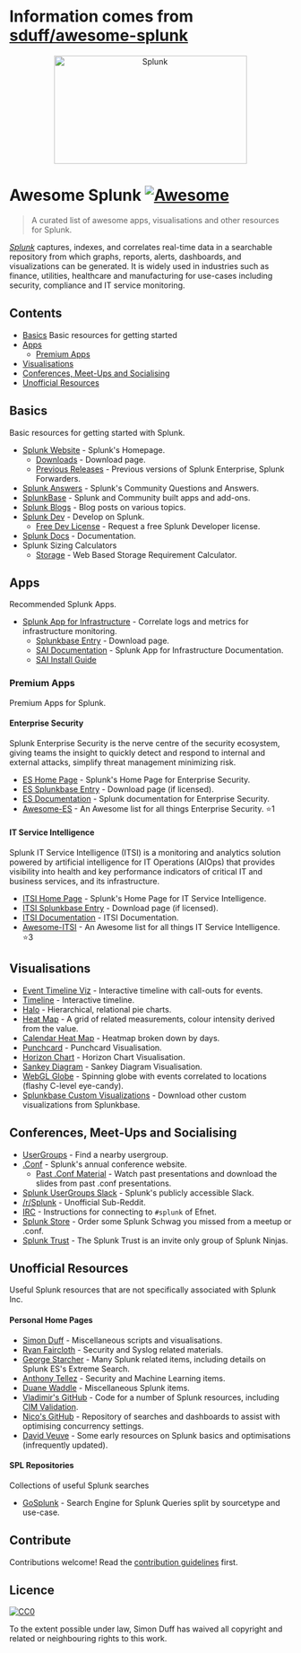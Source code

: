 # Information comes from [sduff/awesome-splunk](https://github.com/sduff/awesome-splunk)
<div align="center">
	<img width="344" height="193" src="https://raw.githubusercontent.com/sduff/awesome-splunk/master/splunk.jpg" alt="Splunk">
</div>

# Awesome Splunk [![Awesome](https://awesome.re/badge.svg)](https://awesome.re)

> A curated list of awesome apps, visualisations and other resources for Splunk.

[*Splunk*](https://splunk.com) captures, indexes, and correlates real-time data in a searchable
repository from which graphs, reports, alerts, dashboards, and visualizations
can be generated. It is widely used in industries such as finance, utilities,
healthcare and manufacturing for use-cases including security, compliance and
IT service monitoring.

## Contents

- [Basics](#basics) Basic resources for getting started
- [Apps](#apps)
  - [Premium Apps](#premium-apps)
- [Visualisations](#visualisations)
- [Conferences, Meet-Ups and Socialising](#conferences-meet-ups-and-socialising)
- [Unofficial Resources](#unofficial-resources)

## Basics

Basic resources for getting started with Splunk.

- [Splunk Website](https://splunk.com) - Splunk's Homepage.
  - [Downloads](https://www.splunk.com/download) - Download page.
  - [Previous Releases](https://www.splunk.com/page/previous_releases) - Previous versions of Splunk Enterprise, Splunk Forwarders.
- [Splunk Answers](https://answers.splunk.com) - Splunk's Community Questions and Answers.
- [SplunkBase](https://splunkbase.splunk.com) - Splunk and Community built apps and add-ons.
- [Splunk Blogs](https://blogs.splunk.com/) - Blog posts on various topics.
- [Splunk Dev](https://dev.splunk.com) - Develop on Splunk.
  - [Free Dev License](https://dev.splunk.com/enterprise/dev_license/) - Request a free Splunk Developer license.
- [Splunk Docs](https://docs.splunk.com/) - Documentation.
- Splunk Sizing Calculators
  - [Storage](https://splunk-sizing.appspot.com/) - Web Based Storage Requirement Calculator.

## Apps

Recommended Splunk Apps.

- [Splunk App for Infrastructure](https://www.splunk.com/en_us/software/splunk-enterprise/server-and-infrastructure-monitoring-and-troubleshooting.html) - Correlate logs and metrics for infrastructure monitoring.
  - [Splunkbase Entry](https://splunkbase.splunk.com/app/3975/) - Download page.
  - [SAI Documentation](https://docs.splunk.com/Documentation/InfraApp) - Splunk App for Infrastructure Documentation.
  - [SAI Install Guide](https://docs.splunk.com/Documentation/InfraApp/latest/Install/About)

### Premium Apps

Premium Apps for Splunk.

#### Enterprise Security

Splunk Enterprise Security is the nerve centre of the security ecosystem, giving teams the insight to quickly detect and respond to internal and external attacks, simplify threat management minimizing risk.

- [ES Home Page](https://www.splunk.com/en_us/software/enterprise-security.html) - Splunk's Home Page for Enterprise Security.
- [ES Splunkbase Entry](https://splunkbase.splunk.com/app/263/) - Download page (if licensed).
- [ES Documentation](https://docs.splunk.com/Documentation/ES/latest) - Splunk documentation for Enterprise Security.
- [Awesome-ES](https://github.com/sduff/awesome-es/) - An Awesome list for all things Enterprise Security. :star:1

#### IT Service Intelligence

Splunk IT Service Intelligence (ITSI) is a monitoring and analytics solution powered by artificial intelligence for IT Operations (AIOps) that provides visibility into health and key performance indicators of critical IT and business services, and its infrastructure.

- [ITSI Home Page](https://www.splunk.com/en_us/software/it-service-intelligence.html) - Splunk's Home Page for IT Service Intelligence.
- [ITSI Splunkbase Entry](https://splunkbase.splunk.com/app/1841/) - Download page (if licensed).
- [ITSI Documentation](https://docs.splunk.com/Documentation/ITSI/latest) - ITSI Documentation.
- [Awesome-ITSI](https://github.com/sduff/awesome-itsi/) - An Awesome list for all things IT Service Intelligence. :star:3

## Visualisations

- [Event Timeline Viz](https://splunkbase.splunk.com/app/4370/) - Interactive timeline with call-outs for events.
- [Timeline](https://splunkbase.splunk.com/app/3120/) - Interactive timeline.
- [Halo](https://splunkbase.splunk.com/app/3514/) - Hierarchical, relational pie charts.
- [Heat Map](https://splunkbase.splunk.com/app/4460/) - A grid of related measurements, colour intensity derived from the value.
- [Calendar Heat Map](https://splunkbase.splunk.com/app/3162/) - Heatmap broken down by days.
- [Punchcard](https://splunkbase.splunk.com/app/3129/) - Punchcard Visualisation.
- [Horizon Chart](https://splunkbase.splunk.com/app/3117/) - Horizon Chart Visualisation.
- [Sankey Diagram](https://splunkbase.splunk.com/app/3112/) - Sankey Diagram Visualisation.
- [WebGL Globe](https://splunkbase.splunk.com/app/3674/) - Spinning globe with events correlated to locations (flashy C-level eye-candy).
- [Splunkbase Custom Visualizations](https://splunkbase.splunk.com/apps/#/app_content/visualizations) - Download other custom visualizations from Splunkbase.

## Conferences, Meet-Ups and Socialising

- [UserGroups](https://usergroups.splunk.com/) - Find a nearby usergroup.
- [.Conf](https://conf.splunk.com) - Splunk's annual conference website.
  - [Past .Conf Material](https://conf.splunk.com/watch/conf-online.html) - Watch past presentations and download the slides from past .conf presentations.
- [Splunk UserGroups Slack](http://splk.it/slack) - Splunk's publicly accessible Slack.
- [/r/Splunk](https://reddit.com/r/splunk) - Unofficial Sub-Reddit.
- [IRC](https://wiki.splunk.com/Community:IRC) - Instructions for connecting to `#splunk` of Efnet.
- [Splunk Store](https://www.mylogocloud.com/splunk) - Order some Splunk Schwag you missed from a meetup or .conf.
- [Splunk Trust](https://www.splunk.com/en_us/community/splunk-trust.html) - The Splunk Trust is an invite only group of Splunk Ninjas.

## Unofficial Resources

Useful Splunk resources that are not specifically associated with Splunk Inc.

#### Personal Home Pages

- [Simon Duff](https://simonduff.net/splunk) - Miscellaneous scripts and visualisations.
- [Ryan Faircloth](https://www.rfaircloth.com/) - Security and Syslog related materials.
- [George Starcher](http://www.georgestarcher.com/) - Many Splunk related items, including details on Splunk ES's Extreme Search.
- [Anthony Tellez](https://anthonygtellez.github.io/) - Security and Machine Learning items.
- [Duane Waddle](https://www.duanewaddle.com/) - Miscellaneous Splunk items.
- [Vladimir's GitHub](https://github.com/hire-vladimir/) - Code for a number of Splunk resources, including [CIM Validation](https://github.com/hire-vladimir/SA-cim_vladiator).
- [Nico's GitHub](https://github.com/nicovdw/) -  Repository of searches and dashboards to assist with optimising concurrency settings.
- [David Veuve](https://www.davidveuve.com/tech/) - Some early resources on Splunk basics and optimisations (infrequently updated).

#### SPL Repositories

Collections of useful Splunk searches

- [GoSplunk](https://gosplunk.com/) - Search Engine for Splunk Queries split by sourcetype and use-case.

## Contribute

Contributions welcome! Read the [contribution guidelines](contributing.md) first.

## Licence

[![CC0](https://mirrors.creativecommons.org/presskit/buttons/88x31/svg/cc-zero.svg)](https://creativecommons.org/publicdomain/zero/1.0)

To the extent possible under law, Simon Duff has waived all copyright and
related or neighbouring rights to this work.

